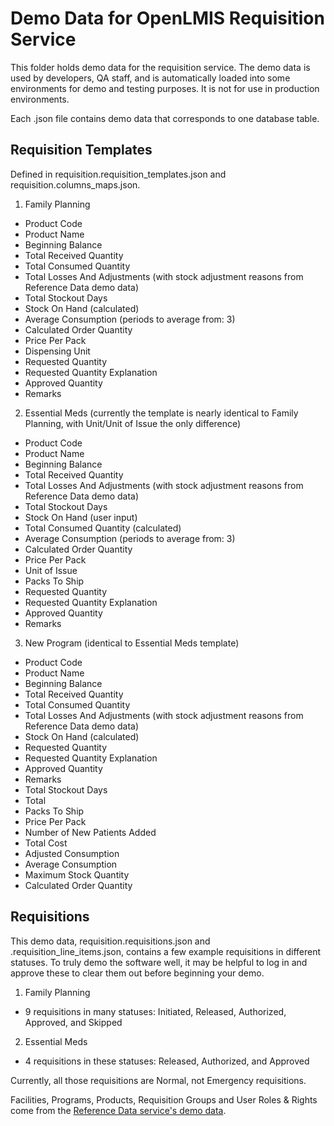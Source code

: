 # Demo Data for OpenLMIS Requisition Service
This folder holds demo data for the requisition service. The demo data is used by developers, QA
staff, and is automatically loaded into some environments for demo and testing purposes. It is not
for use in production environments.

Each .json file contains demo data that corresponds to one database table.

## Requisition Templates

Defined in requisition.requisition_templates.json and requisition.columns_maps.json.

1. Family Planning
  * Product Code
  * Product Name
  * Beginning Balance
  * Total Received Quantity
  * Total Consumed Quantity
  * Total Losses And Adjustments (with stock adjustment reasons from Reference Data demo data)
  * Total Stockout Days
  * Stock On Hand (calculated)
  * Average Consumption (periods to average from: 3)
  * Calculated Order Quantity
  * Price Per Pack
  * Dispensing Unit
  * Requested Quantity
  * Requested Quantity Explanation
  * Approved Quantity
  * Remarks
2. Essential Meds (currently the template is nearly identical to Family Planning, with Unit/Unit of
  Issue the only difference)
  * Product Code
  * Product Name
  * Beginning Balance
  * Total Received Quantity
  * Total Losses And Adjustments (with stock adjustment reasons from Reference Data demo data)
  * Total Stockout Days
  * Stock On Hand (user input)
  * Total Consumed Quantity (calculated)
  * Average Consumption (periods to average from: 3)
  * Calculated Order Quantity
  * Price Per Pack
  * Unit of Issue
  * Packs To Ship
  * Requested Quantity
  * Requested Quantity Explanation
  * Approved Quantity
  * Remarks
3. New Program (identical to Essential Meds template)
  * Product Code
  * Product Name
  * Beginning Balance
  * Total Received Quantity
  * Total Consumed Quantity
  * Total Losses And Adjustments (with stock adjustment reasons from Reference Data demo data)
  * Stock On Hand (calculated)
  * Requested Quantity
  * Requested Quantity Explanation
  * Approved Quantity
  * Remarks
  * Total Stockout Days
  * Total
  * Packs To Ship
  * Price Per Pack
  * Number of New Patients Added
  * Total Cost
  * Adjusted Consumption
  * Average Consumption
  * Maximum Stock Quantity
  * Calculated Order Quantity

## Requisitions

This demo data, requisition.requisitions.json and .requisition_line_items.json, contains a few
example requisitions in different statuses. To truly demo the software well, it may be helpful
to log in and approve these to clear them out before beginning your demo.

1. Family Planning
  * 9 requisitions in many statuses: Initiated, Released, Authorized, Approved, and Skipped
2. Essential Meds 
  * 4 requisitions in these statuses: Released, Authorized, and Approved

Currently, all those requisitions are Normal, not Emergency requisitions.

Facilities, Programs, Products, Requisition Groups and User Roles & Rights come from the
[Reference Data service's demo data](https://github.com/OpenLMIS/openlmis-referencedata/tree/master/demo-data).
